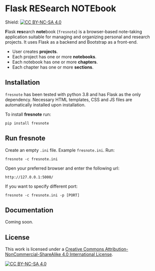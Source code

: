# Flask RESearch NOTEbook

Shield: [![CC BY-NC-SA 4.0][cc-by-nc-sa-shield]][cc-by-nc-sa]

**F**lask **res**earch **note**book (`fresnote`) is a browser-based note-taking application suitable for managing and organizing personal and research projects. It uses Flask as a backend and Bootstrap as a front-end.

* User creates **projects**.
* Each project has one or more **notebooks**.
* Each notebook has one or more **chapters**.
* Each chapter has one or more **sections**.

## Installation

`fresnote` has been tested with python 3.8 and has Flask as the only dependency. Necessary HTML templates, CSS and JS files are automatically installed upon installation. 

To install **fresnote** run:

```
pip install fresnote
```

## Run fresnote

Create an empty `.ini` file. Example `fresnote.ini`.
Run:
```
fresnote -c fresnote.ini
```

Open your preferred browser and enter the following url:
```
http://127.0.0.1:5000/
```

If you want to specify different port:
```
fresnote -c fresnote.ini -p [PORT]
```


## Documentation

Coming soon.


## License

This work is licensed under a
[Creative Commons Attribution-NonCommercial-ShareAlike 4.0 International License][cc-by-nc-sa].

[![CC BY-NC-SA 4.0][cc-by-nc-sa-image]][cc-by-nc-sa]

[cc-by-nc-sa]: http://creativecommons.org/licenses/by-nc-sa/4.0/
[cc-by-nc-sa-image]: https://licensebuttons.net/l/by-nc-sa/4.0/88x31.png
[cc-by-nc-sa-shield]: https://img.shields.io/badge/License-CC%20BY--NC--SA%204.0-lightgrey.svg
